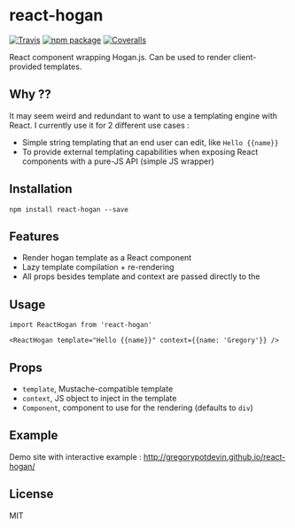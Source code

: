 # react-hogan

[![Travis][build-badge]][build]
[![npm package][npm-badge]][npm]
[![Coveralls][coveralls-badge]][coveralls]

React component wrapping Hogan.js. Can be used to render client-provided templates.

[build-badge]: https://img.shields.io/travis/GregoryPotdevin/react-hogan/master.svg?style=flat-square
[build]: https://travis-ci.org/GregoryPotdevin/react-hogan

[npm-badge]: https://img.shields.io/npm/v/react-hogan.svg?style=flat-square
[npm]: https://www.npmjs.org/package/react-hogan

[coveralls-badge]: https://img.shields.io/coveralls/GregoryPotdevin/react-hogan/master.svg?style=flat-square
[coveralls]: https://coveralls.io/github/GregoryPotdevin/react-hogan

## Why ??

It may seem weird and redundant to want to use a templating engine with React. I currently use it for 2 different use cases :
- Simple string templating that an end user can edit, like `Hello {{name}}`
- To provide external templating capabilities when exposing React components with a pure-JS API (simple JS wrapper) 

## Installation

`npm install react-hogan --save`

## Features

- Render hogan template as a React component
- Lazy template compilation + re-rendering
- All props besides template and context are passed directly to the 

## Usage 

```
import ReactHogan from 'react-hogan'
```

```
<ReactHogan template="Hello {{name}}" context={{name: 'Gregory'}} />
```

## Props

- `template`, Mustache-compatible template
- `context`, JS object to inject in the template
- `Component`, component to use for the rendering (defaults to `div`)

## Example

Demo site with interactive example : http://gregorypotdevin.github.io/react-hogan/

## License

MIT
